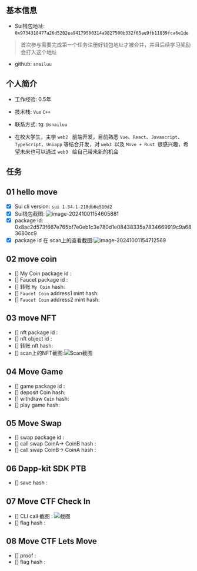 ## 基本信息

- Sui钱包地址: `0x9734318477a26d5202ea94179580314a9827500b332f65ae9fb11839fca6e1de`
> 首次参与需要完成第一个任务注册好钱包地址才被合并，并且后续学习奖励会打入这个地址
- github: `snailuu`

## 个人简介
- 工作经验: 0.5年
- 技术栈: `Vue` `C++`

- 联系方式: tg: `@snailuu` 
- 在校大学生，主学 `web2 ` 前端开发，目前熟悉 `Vue`、`React`、`Javascript`、`TypeScript`、`Uniapp` 等结合开发，对 `web3 `以及 `Move + Rust `很感兴趣，希望未来也可以通过 `web3 ` 给自己带来新的机会

## 任务

##   01 hello move  
- [x] Sui cli version: `sui 1.34.1-218db6e510d2`
- [x] Sui钱包截图: ![image-20241001154605881](http://oss.snailuu.cn/picgo/image-20241001154605881.png)
- [x] package id:  0x8ac2d573f667e765bf7e0eb1c3e780d1e08438335a7834669919c9a683680cc9
- [x] package id 在 scan上的查看截图:![image-20241001154712569](http://oss.snailuu.cn/picgo/image-20241001154712569.png)

##   02 move coin
- [] My Coin package id : 
- [] Faucet package id : 
- [] 转账 `My Coin` hash:
- [] `Faucet Coin` address1 mint hash:
- [] `Faucet Coin` address2 mint hash:

##   03 move NFT
- [] nft package id :
- [] nft object id : 
- [] 转账 nft  hash:
- [] scan上的NFT截图:![Scan截图](./images/你的图片地址)

##   04 Move Game
- [] game package id :
- [] deposit Coin hash:
- [] withdraw `Coin` hash:
- [] play game hash:

##   05 Move Swap
- [] swap package id :
- [] call swap CoinA-> CoinB  hash :
- [] call swap CoinB-> CoinA  hash :

##   06 Dapp-kit SDK PTB
- [] save hash :

##   07 Move CTF Check In
- [] CLI call 截图 : ![截图](./images/你的图片地址)
- [] flag hash :

##   08 Move CTF Lets Move
- [] proof : 
- [] flag hash :
